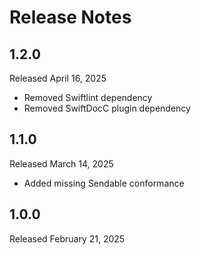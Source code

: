 Release Notes
=============

## 1.2.0

Released April 16, 2025

- Removed Swiftlint dependency
- Removed SwiftDocC plugin dependency

## 1.1.0

Released March 14, 2025

- Added missing Sendable conformance

## 1.0.0

Released February 21, 2025
